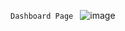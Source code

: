 `Dashboard Page
`
![image](https://github.com/user-attachments/assets/bc0c11ec-6f84-491e-95d1-844b99c6fc19)

